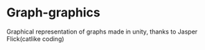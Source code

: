 # Graph-graphics
Graphical representation of graphs made in unity, thanks to Jasper Flick(catlike coding)
